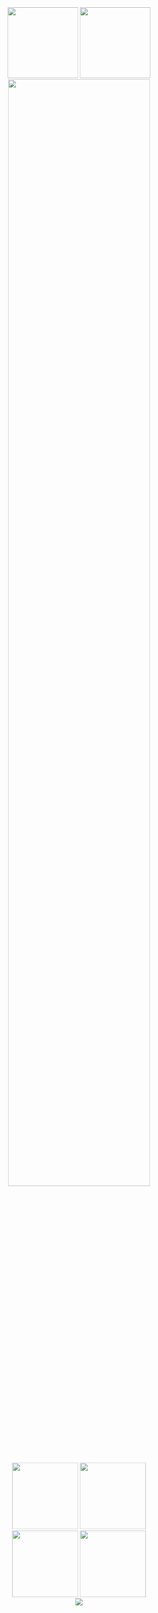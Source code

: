 <div align="center">
  <!-- メイン統計情報 - コンパクト配置 -->
  <img height="160em" src="https://github-readme-stats.vercel.app/api?username=WindTunnelRetirement&show_icons=true&theme=dark&hide_border=true&count_private=true&include_all_commits=true&bg_color=0a0f0a&title_color=00ff7f&icon_color=32cd32&text_color=90ee90&ring_color=228b22&border_color=228b22" />
  <img height="160em" src="https://github-readme-stats.vercel.app/api/top-langs/?username=WindTunnelRetirement&layout=compact&theme=dark&hide_border=true&count_private=true&langs_count=6&bg_color=0a0f0a&title_color=00ff7f&text_color=90ee90&border_color=228b22" />
  
  <br/>
  
  <!-- プロフィール詳細 - 幅を縮小 -->
  <img width="80%" src="https://github-profile-summary-cards.vercel.app/api/cards/profile-details?username=WindTunnelRetirement&theme=github_dark" />
  
  <br/>
  
  <!-- 統計カード群 - 2x2レイアウトでコンパクト -->
  <img height="150em" src="https://github-profile-summary-cards.vercel.app/api/cards/stats?username=WindTunnelRetirement&theme=github_dark" />
  <img height="150em" src="https://github-profile-summary-cards.vercel.app/api/cards/most-commit-language?username=WindTunnelRetirement&theme=github_dark" />
  <br/>
  <img height="150em" src="https://github-profile-summary-cards.vercel.app/api/cards/repos-per-language?username=WindTunnelRetirement&theme=github_dark" />
  <img height="150em" src="https://github-profile-summary-cards.vercel.app/api/cards/productive-time?username=WindTunnelRetirement&theme=github_dark&utcOffset=9" />
  
  <br/>
  
  <!-- トロフィー - 深緑matrixテーマ、より密に配置 -->
  <img src="https://github-profile-trophy.vercel.app/?username=WindTunnelRetirement&theme=matrix&no-frame=true&no-bg=true&margin-w=8&margin-h=8&column=5&row=2" />
</div>
